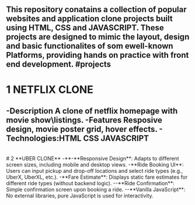 This repository conatains a collection of popular websites and application clone projects built using HTML, CSS and JAVASCRIPT. These projects are designed to mimic the layout, design and basic functionalites of som ewell-known Platforms, providing hands on practice with front end development.
#projects
--------------
# 1    **NETFLIX CLONE**
-**Description** A clone of netflix homepage with movie show\listings.
-**Features** Resposive design, movie poster grid, hover effects.
-**Technologies**:HTML CSS JAVASCRIPT
----------------
<br>
# 2 **UBER CLONE**
-**-**Responsive Design**: Adapts to different screen sizes, including mobile and desktop views.
-**Ride Booking UI**: Users can input pickup and drop-off locations and select ride types (e.g., UberX, UberXL, etc.).
-**Fare Estimate**: Displays static fare estimates for different ride types (without backend logic).
--**Ride Confirmation**: Simple confirmation screen upon booking a ride.
--**Vanilla JavaScript**: No external libraries, pure JavaScript is used for interactivity.
